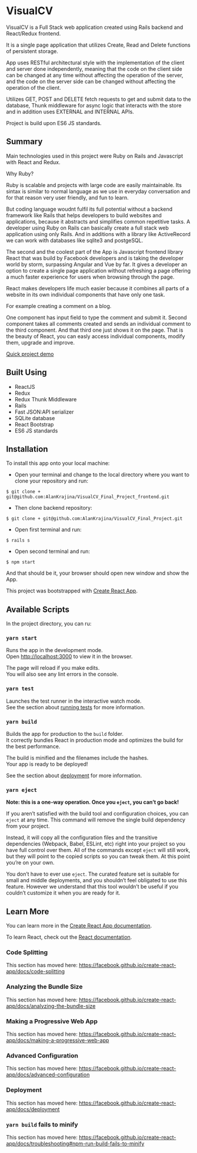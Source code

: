 # VisualCV

VisualCV is a Full Stack web application created using Rails backend and React/Redux frontend.

It is a single page application that utilizes Create, Read and Delete functions of persistent storage. 


App uses RESTful architectural style with the implementation of the client and server done independently, meaning that the code on the client side can be changed at any time without affecting the operation of the server, and the code on the server side can be changed without affecting the operation of the client. 


Utilizes GET, POST and DELETE fetch requests to get and submit data to the database, Thunk middleware for async logic that interacts with the store and in addition uses EXTERNAL and INTERNAL APIs. 


Project is build upon ES6 JS standards.

## Summary

Main technologies used in this project were Ruby on Rails and Javascript with React and Redux.


Why Ruby? 


Ruby is scalable and projects with large code are easily maintainable. Its sintax is similar to normal language as we use in everyday conversation and for that reason very user friendly, and fun to learn.


But coding language woudnt fulfil its full potential without a backend framework like Rails that helps developers to build websites and applications, because it abstracts and simplifies common repetitive tasks. A developer using Ruby on Rails can basically create a full stack web application using only Rails. And in additions with a library like ActiveRecord we can work with databases like sqlite3 and postgeSQL.


The second and the coolest part of the App is Javascript frontend library React that was build by Facebook developers and is taking the developer world by storm, surpassing Angular and Vue by far. It gives a developer an option to create a single page application without refreshing a page offering a much faster experience for users when browsing through the page.


React makes developers life much easier because it combines all parts of a website in its own individual components that have only one task. 


For example creating a comment on a blog.


One component has input field to type the comment and submit it. Second component takes all comments created and sends an individual comment to the third component. And that third one just shows it on the page.
That is the beauty of React, you can easly access individual components, modify them, upgrade and improve.  
    
[Quick project demo](https://www.youtube.com/watch?v=NoJUi5paX_s)


## Built Using

- ReactJS
- Redux
- Redux Thunk Middleware
- Rails
- Fast JSON:API serializer
- SQLite database
- React Bootstrap
- ES6 JS standards


## Installation

To install this app onto your local machine:

- Open your terminal and change to the local directory where you want to clone your repository and run:

```
$ git clone + git@github.com:AlanKrajina/VisualCV_Final_Project_frontend.git
```
- Then clone backend repository:

```
$ git clone + git@github.com:AlanKrajina/VisualCV_Final_Project.git
```
- Open first terminal and run:

```
$ rails s
```

- Open second terminal and run:

```
$ npm start
```

And that should be it, your browser should open new window and show the App.


This project was bootstrapped with [Create React App](https://github.com/facebook/create-react-app).

## Available Scripts

In the project directory, you can ru:

### `yarn start`

Runs the app in the development mode.<br />
Open [http://localhost:3000](http://localhost:3000) to view it in the browser.

The page will reload if you make edits.<br />
You will also see any lint errors in the console.

### `yarn test`

Launches the test runner in the interactive watch mode.<br />
See the section about [running tests](https://facebook.github.io/create-react-app/docs/running-tests) for more information.

### `yarn build`

Builds the app for production to the `build` folder.<br />
It correctly bundles React in production mode and optimizes the build for the best performance.

The build is minified and the filenames include the hashes.<br />
Your app is ready to be deployed!

See the section about [deployment](https://facebook.github.io/create-react-app/docs/deployment) for more information.

### `yarn eject`

**Note: this is a one-way operation. Once you `eject`, you can’t go back!**

If you aren’t satisfied with the build tool and configuration choices, you can `eject` at any time. This command will remove the single build dependency from your project.

Instead, it will copy all the configuration files and the transitive dependencies (Webpack, Babel, ESLint, etc) right into your project so you have full control over them. All of the commands except `eject` will still work, but they will point to the copied scripts so you can tweak them. At this point you’re on your own.

You don’t have to ever use `eject`. The curated feature set is suitable for small and middle deployments, and you shouldn’t feel obligated to use this feature. However we understand that this tool wouldn’t be useful if you couldn’t customize it when you are ready for it.

## Learn More

You can learn more in the [Create React App documentation](https://facebook.github.io/create-react-app/docs/getting-started).

To learn React, check out the [React documentation](https://reactjs.org/).

### Code Splitting

This section has moved here: https://facebook.github.io/create-react-app/docs/code-splitting

### Analyzing the Bundle Size

This section has moved here: https://facebook.github.io/create-react-app/docs/analyzing-the-bundle-size

### Making a Progressive Web App

This section has moved here: https://facebook.github.io/create-react-app/docs/making-a-progressive-web-app

### Advanced Configuration

This section has moved here: https://facebook.github.io/create-react-app/docs/advanced-configuration

### Deployment

This section has moved here: https://facebook.github.io/create-react-app/docs/deployment

### `yarn build` fails to minify

This section has moved here: https://facebook.github.io/create-react-app/docs/troubleshooting#npm-run-build-fails-to-minify
